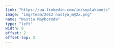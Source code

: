 ```yaml
---
link: "https://ua.linkedin.com/in/soplakanets"
image: "img/team/2012 nastya_m@2x.png"
name: "Nastia Mayboroda"
type: "left"
width: 8
offset: 2
offset-top: 3
---
```


